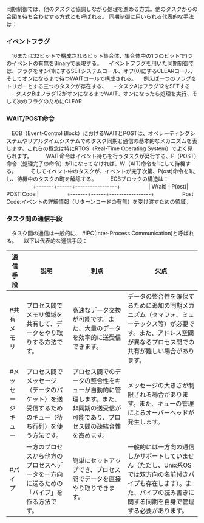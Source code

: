 
同期制御では、他のタスクと協調しながら処理を進める方式。他のタスクからの合図を待ち合わせする方式とも呼ばれる。
同期制御に用いられる代表的な手法は：

### イベントフラグ
　16または32ビットで構成されるビット集合体、集合体中の1つのビットで1つのイベントの有無をBinaryで表現する。
　イベントフラグを用いた同期制御では、フラグをオン(1)にするSETシステムコール、オフ(0)にするCLEARコール、そしてオンになるまで待つWAITコールで構成される。
　例えば一つのフラグをトリガーとする三つのタスクが存在する、
　- タスクAはフラグ12をSETする
　- タスクBはフラグ12がオンになるまでWAIT、オンになったら処理を実行、そして次のフラグのためにCLEAR

### WAIT/POST命令
　ECB（Event-Control Block）におけるWAITとPOSTは、オペレーティングシステムやリアルタイムシステムでのタスク同期と通信の基本的なメカニズムを表します。これらの概念は特にRTOS（Real-Time Operating System）でよく見られます。
　
　WAIT命令はイベント待ちを行うタスクが発行する、P（POST）命令（処理完了の命令）が1になってなければ、W（AIT)命令を1にして待機する。
　
　そしてイベント中のタスクが、イベントが完了次第、P(ost)命令を1にし、待機中のタスクの町を解除する。
　
　ECBブロックの構造は：
　　　　　+-------+------+-----------------+
　　　　　| W(ait)   | P(ost)| POST Code          |
　　　　　+-------+------+-----------------+
　　　　　Post Code:イベントの詳細情報（リターンコードの有無）を受け渡すための領域。

### タスク間の通信手段
　タスク間の通信は一般的に、 #IPC(Inter-Process Communication)と呼ばれる。
　以下は代表的な通信手段：

|通信手段|説明|利点|欠点|
|---|---|---|---|
| #共有メモリ|プロセス間でメモリ領域を共有して、データをやり取りする方法です。|高速なデータ交換が可能です。また、大量のデータを効率的に送受信できます。|データの整合性を確保するために追加の同期メカニズム（セマフォ、ミューテックス等）が必要です。また、アドレス空間が異なるプロセス間での共有が難しい場合があります。|
| #メッセージキュー|プロセス間でメッセージ（データのパケット）を送受信するためのキュー（待ち行列）を使う方法です。|プロセス間でのデータの整合性をキューが自動的に管理します。また、非同期の送受信が可能であり、プロセス間の疎結合性を高めます。|メッセージの大きさが制限される場合があります。また、キューの管理によるオーバーヘッドが発生します。|
| #パイプ|一方のプロセスから他方のプロセスへデータを一方向に送るための「パイプ」を作る方法です。|簡単にセットアップでき、プロセス間でデータを直接やり取りできます。|一般的には一方向の通信しかサポートしていません（ただし、Unix系OSでは双方向の名前付きパイプも存在します）。また、パイプの読み書きに関する同期を自身で管理する必要があります。|
